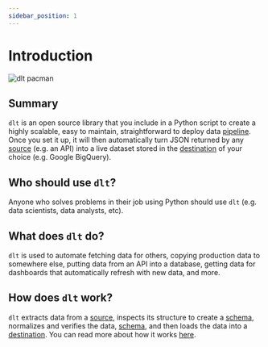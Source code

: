 ```yaml
---
sidebar_position: 1
---
```


# Introduction

![dlt pacman](/img/dlt-pacman.gif)

## Summary

`dlt` is an open source library that you include in a Python script to create a highly 
scalable, easy to maintain, straightforward to deploy data [pipeline](./glossary.md#pipeline).
Once you set it up, it will then automatically turn JSON returned by any 
[source](./glossary.md#source) (e.g. an API) into a live dataset stored in the 
[destination](./glossary.md#destination) of your choice (e.g. Google BigQuery).

## Who should use `dlt`?

Anyone who solves problems in their job using Python should use `dlt` (e.g. data scientists, 
data analysts, etc).

## What does `dlt` do?

`dlt` is used to automate fetching data for others, copying production data to somewhere else, putting data from an API into a database, getting data for dashboards that automatically refresh with new data, and more.

## How does `dlt` work?

`dlt` extracts data from a [source](./glossary.md#source), inspects its structure to create a [schema](./glossary.md#schema), normalizes and verifies the data,
[schema](./glossary.md#schema), and then loads the data into a [destination](./glossary.md#destination). 
You can read more about how it works [here](./architecture.md).